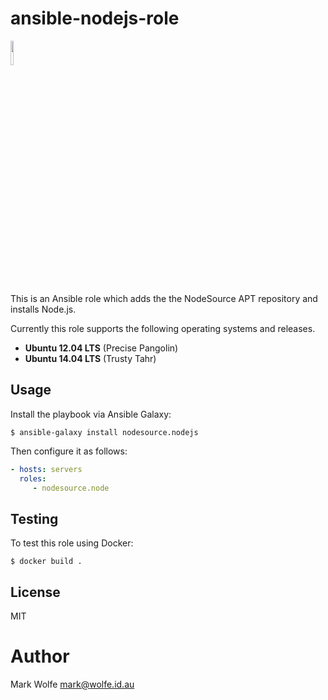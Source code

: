 # ansible-nodejs-role

<a href="https://nodesource.com"><img src="https://nodesource.com/assets/logo.svg" height="10%" width="10%"></a>

This is an Ansible role which adds the the NodeSource APT repository and installs Node.js.

Currently this role supports the following operating systems and releases.

* **Ubuntu 12.04 LTS** (Precise Pangolin)
* **Ubuntu 14.04 LTS** (Trusty Tahr)

## Usage

Install the playbook via Ansible Galaxy:

```text
$ ansible-galaxy install nodesource.nodejs
```

Then configure it as follows:

```yaml
- hosts: servers
  roles:
     - nodesource.node
```

## Testing

To test this role using Docker:

```
$ docker build .
```

## License

MIT

# Author

Mark Wolfe <mark@wolfe.id.au>

